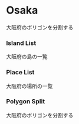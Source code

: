 Osaka
===============

大阪府のポリゴンを分割する


### Island List

大阪府の島の一覧

### Place List

大阪府の場所の一覧

### Polygon Split

大阪府のポリゴンを分割する
